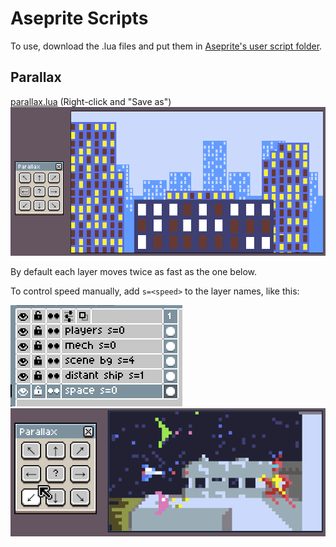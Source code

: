 # Aseprite Scripts

To use, download the .lua files and put them in [Aseprite's user script folder](https://community.aseprite.org/t/locate-user-scripts-folder/2170).

## Parallax

[parallax.lua](https://raw.githubusercontent.com/TekF/Aseprite-Scripts/master/parallax.lua) (Right-click and "Save as")
![demo](https://github.com/TekF/Aseprite-Scripts/blob/master/demos/parallax%20demo.gif)

By default each layer moves twice as fast as the one below.

To control speed manually, add `s=<speed>` to the layer names, like this:

![layer names](https://raw.githubusercontent.com/TekF/Aseprite-Scripts/master/demos/parallax%20layer%20names.png)
![demo speeds](https://raw.githubusercontent.com/TekF/Aseprite-Scripts/master/demos/parallax%20demo%20speeds.gif)
